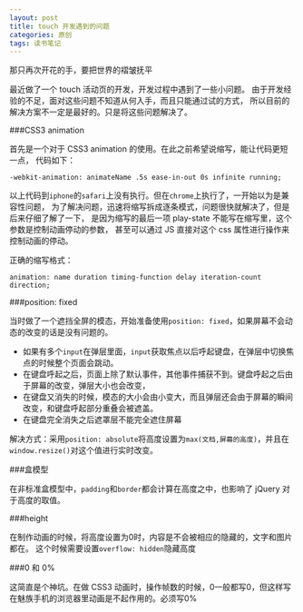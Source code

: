 ```yaml
---
layout: post
title: touch 开发遇到的问题
categories: 原创
tags: 读书笔记
---
```


那只再次开花的手，要把世界的褶皱抚平

<!--more-->

最近做了一个 touch 活动页的开发，开发过程中遇到了一些小问题。
由于开发经验的不足，面对这些问题不知道从何入手，而且只能通过试的方式，
所以目前的解决方案不一定是最好的。只是将这些问题解决了。

###CSS3 animation

首先是一个对于 CSS3 animation 的使用。在此之前希望说缩写，能让代码更短一点，
代码如下：

`-webkit-animation: animateName .5s ease-in-out 0s infinite running;`

以上代码到`iphone`的`safari`上没有执行。但在`chrome`上执行了，一开始以为是兼容性问题，
为了解决问题，迅速将缩写拆成逐条模式，问题很快就解决了，但是后来仔细了解了一下，
是因为缩写的最后一项 play-state 不能写在缩写里，这个参数是控制动画停动的参数，
甚至可以通过 JS 直接对这个 css 属性进行操作来控制动画的停动。

正确的缩写格式：

`animation: name duration timing-function delay iteration-count direction;`

###position: fixed

当时做了一个遮挡全屏的模态，开始准备使用`position: fixed`，如果屏幕不会动态的改变的话是没有问题的。

* 如果有多个`input`在弹层里面，`input`获取焦点以后呼起键盘，在弹层中切换焦点的时候整个页面会跳动。
* 在键盘呼起之后，页面上除了默认事件，其他事件捕获不到。键盘呼起之后由于屏幕的改变，弹层大小也会改变，
* 在键盘又消失的时候，模态的大小会由小变大，而且弹层还会由于屏幕的瞬间改变，和键盘呼起部分重叠会被遮盖。
* 在键盘完全消失之后遮罩层不能完全遮住屏幕

解决方式：采用`position: absolute`将高度设置为`max(文档,屏幕的高度)`，并且在`window.resize()`对这个值进行实时改变。

###盒模型

在非标准盒模型中，`padding`和`border`都会计算在高度之中，也影响了 jQuery 对于高度的取值。

###height

在制作动画的时候，将高度设置为0时，内容是不会被相应的隐藏的，文字和图片都在。
这个时候需要设置`overflow: hidden`隐藏高度

###0 和 0%

这简直是个神坑。在做 CSS3 动画时，操作帧数的时候，0一般都写0，但这样写在魅族手机的浏览器里动画是不起作用的。必须写0%